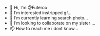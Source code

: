 - 👋 Hi, I’m @Futeroo
- 👀 I’m interested instripped gf...
- 🌱 I’m currently learning search photo...
- 💞️ I’m looking to collaborate on my sister ...
- 📫 How to reach me i dont know...

<!---
Futeroo/Futeroo is a ✨ special ✨ repository because its `README.md` (this file) appears on your GitHub profile.
You can click the Preview link to take a look at your changes.
--->
